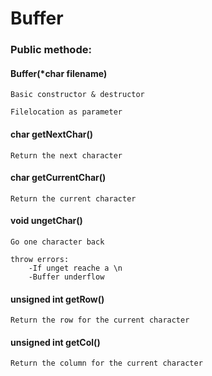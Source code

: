 # Buffer

### Public methode:



#### Buffer(*char filename)
    
    Basic constructor & destructor
    
    Filelocation as parameter
    
#### char getNextChar()

    Return the next character

#### char getCurrentChar()

    Return the current character
    

#### void ungetChar()

    Go one character back
    
    throw errors:
        -If unget reache a \n
        -Buffer underflow
        
#### unsigned int getRow()

    Return the row for the current character


#### unsigned int getCol()

    Return the column for the current character
